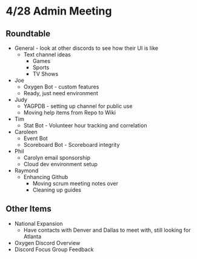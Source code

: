 # 4/28 Admin Meeting

## Roundtable
* General - look at other discords to see how their UI is like
	* Text channel ideas
		* Games
		* Sports
		* TV Shows
* Joe
	* Oxygen Bot - custom features
	* Ready, just need environment
* Judy
	* YAGPDB - setting up channel for public use
	* Moving help items from Repo to Wiki
* Tim
	* Stat Bot - Volunteer hour tracking and correlation
* Caroleen
	* Event Bot
	* Scoreboard Bot - Scoreboard integrity
* Phil
	* Carolyn email sponsorship
	* Cloud dev environment setup
* Raymond
	* Enhancing Github
		* Moving scrum meeting notes over
		* Cleaning up guides

## Other Items

* National Expansion
	* Have contacts with Denver and Dallas to meet with, still looking for Atlanta
* Oxygen Discord Overview
* Discord Focus Group Feedback
